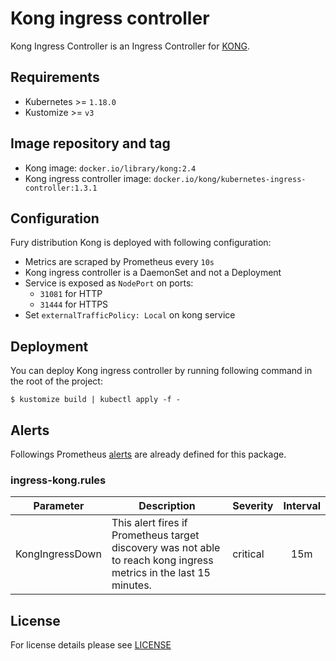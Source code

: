 # Kong ingress controller

Kong Ingress Controller is an Ingress Controller for [KONG](https://konghq.com/).


## Requirements

- Kubernetes >= `1.18.0`
- Kustomize >= `v3`


## Image repository and tag

* Kong image: `docker.io/library/kong:2.4`
* Kong ingress controller image: `docker.io/kong/kubernetes-ingress-controller:1.3.1`


## Configuration

Fury distribution Kong is deployed with following configuration:

- Metrics are scraped by Prometheus every `10s`
- Kong ingress controller is a DaemonSet and not a Deployment
- Service is exposed as `NodePort` on ports:
    - `31081` for HTTP
    - `31444` for HTTPS
- Set `externalTrafficPolicy: Local` on kong service


## Deployment

You can deploy Kong ingress controller by running following command in the root of the project:

`$ kustomize build | kubectl apply -f -`


## Alerts

Followings Prometheus [alerts](https://prometheus.io/docs/prometheus/latest/configuration/alerting_rules/) are already defined for this package.

### ingress-kong.rules
| Parameter | Description | Severity | Interval |
|------|-------------|----------|:-----:|
| KongIngressDown | This alert fires if Prometheus target discovery was not able to reach kong ingress metrics in the last 15 minutes. | critical | 15m |


## License

For license details please see [LICENSE](../../LICENSE)
